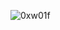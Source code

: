 

<!--
**0xw01f/0xw01f** is a ✨ _special_ ✨ repository because its `README.md` (this file) appears on this GitHub profile !
-->
<p align="left"> <img src="https://komarev.com/ghpvc/?username=0xw01f&label=Profile%20views&color=0e75b6&style=flat" alt="0xw01f" /> </p>
